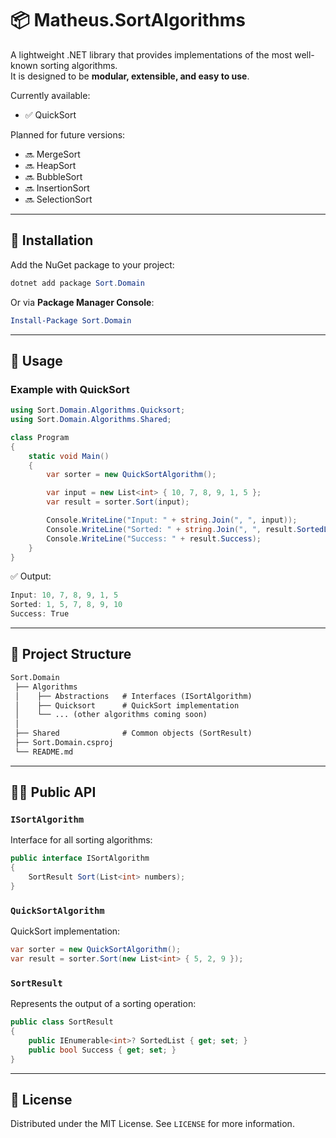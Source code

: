 ﻿# 📦 Matheus.SortAlgorithms  

A lightweight .NET library that provides implementations of the most well-known sorting algorithms.  
It is designed to be **modular, extensible, and easy to use**.  

Currently available:

- ✅ QuickSort  

Planned for future versions:  

- 🔜 MergeSort  
- 🔜 HeapSort  
- 🔜 BubbleSort  
- 🔜 InsertionSort  
- 🔜 SelectionSort  

---

## 🚀 Installation  

Add the NuGet package to your project:  

```powershell
dotnet add package Sort.Domain
```

Or via **Package Manager Console**:  

```powershell
Install-Package Sort.Domain
```

---

## 📖 Usage  

### Example with QuickSort  

```csharp
using Sort.Domain.Algorithms.Quicksort;
using Sort.Domain.Algorithms.Shared;

class Program
{
    static void Main()
    {
        var sorter = new QuickSortAlgorithm();

        var input = new List<int> { 10, 7, 8, 9, 1, 5 };
        var result = sorter.Sort(input);

        Console.WriteLine("Input: " + string.Join(", ", input));
        Console.WriteLine("Sorted: " + string.Join(", ", result.SortedList));
        Console.WriteLine("Success: " + result.Success);
    }
}
```

✅ Output:  

```csharp
Input: 10, 7, 8, 9, 1, 5
Sorted: 1, 5, 7, 8, 9, 10
Success: True
```

---

## 📂 Project Structure  

```markdown
Sort.Domain
 ├── Algorithms
 │    ├── Abstractions   # Interfaces (ISortAlgorithm)
 │    ├── Quicksort      # QuickSort implementation
 │    └── ... (other algorithms coming soon)
 │
 ├── Shared              # Common objects (SortResult)
 ├── Sort.Domain.csproj
 └── README.md
```

---

## 🧑‍💻 Public API  

### `ISortAlgorithm`

Interface for all sorting algorithms:  

```csharp
public interface ISortAlgorithm
{
    SortResult Sort(List<int> numbers);
}
```

### `QuickSortAlgorithm`  

QuickSort implementation:  

```csharp
var sorter = new QuickSortAlgorithm();
var result = sorter.Sort(new List<int> { 5, 2, 9 });
```

### `SortResult`  

Represents the output of a sorting operation:  

```csharp
public class SortResult
{
    public IEnumerable<int>? SortedList { get; set; }
    public bool Success { get; set; }
}
```

---

## 🧾 License  

Distributed under the MIT License. See `LICENSE` for more information.  

